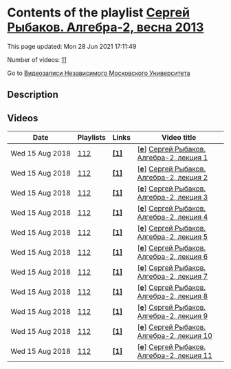 # Contents of the playlist [Сергей Рыбаков. Алгебра-2, весна 2013](https://www.youtube.com/playlist?list=PLp9ABVh6_x4GIasiMgWlwmz71gz1Cpsys)

This page updated: Mon 28 Jun 2021 17:11:49

Number of videos: [11](#videos)

Go to [Видеозаписи Независимого Московского Университета](../README.md)

## Description



## Videos

|Date|Playlists|Links|Video title|
|---|---|---|---|
| Wed&nbsp;15&nbsp;Aug&nbsp;2018 | [112](../playlists/112 "Сергей Рыбаков. Алгебра-2, весна 2013") | [**[1]**](http://ium.mccme.ru/s13/algebra-2.html) | [[**e**](https://studio.youtube.com/video/utt0L5I3WV8/edit "Edit")] [Сергей Рыбаков. Алгебра-2, лекция 1](https://www.youtube.com/watch?v=utt0L5I3WV8&list=PLp9ABVh6_x4GIasiMgWlwmz71gz1Cpsys "Спецкурс НМУ.&#013;11 февраля 2013 г. 17:30, НМУ 401 (Большой Власьевский пер., 11)&#013;http://ium.mccme.ru/s13/algebra-2.html") |
| Wed&nbsp;15&nbsp;Aug&nbsp;2018 | [112](../playlists/112 "Сергей Рыбаков. Алгебра-2, весна 2013") | [**[1]**](http://ium.mccme.ru/s13/algebra-2.html) | [[**e**](https://studio.youtube.com/video/tVKJE9E_RfQ/edit "Edit")] [Сергей Рыбаков. Алгебра-2, лекция 2](https://www.youtube.com/watch?v=tVKJE9E_RfQ&list=PLp9ABVh6_x4GIasiMgWlwmz71gz1Cpsys "Спецкурс НМУ.&#013;18 февраля 2013 г. 17:30, НМУ 401 (Большой Власьевский пер., 11)&#013;http://ium.mccme.ru/s13/algebra-2.html") |
| Wed&nbsp;15&nbsp;Aug&nbsp;2018 | [112](../playlists/112 "Сергей Рыбаков. Алгебра-2, весна 2013") | [**[1]**](http://ium.mccme.ru/s13/algebra-2.html) | [[**e**](https://studio.youtube.com/video/baIu9OQP1OE/edit "Edit")] [Сергей Рыбаков. Алгебра-2, лекция 3](https://www.youtube.com/watch?v=baIu9OQP1OE&list=PLp9ABVh6_x4GIasiMgWlwmz71gz1Cpsys "Спецкурс НМУ.&#013;25 февраля 2013 г. 17:30, НМУ 401 (Большой Власьевский пер., 11)&#013;http://ium.mccme.ru/s13/algebra-2.html") |
| Wed&nbsp;15&nbsp;Aug&nbsp;2018 | [112](../playlists/112 "Сергей Рыбаков. Алгебра-2, весна 2013") | [**[1]**](http://ium.mccme.ru/s13/algebra-2.html) | [[**e**](https://studio.youtube.com/video/5_rK6gd1KaE/edit "Edit")] [Сергей Рыбаков. Алгебра-2, лекция 4](https://www.youtube.com/watch?v=5_rK6gd1KaE&list=PLp9ABVh6_x4GIasiMgWlwmz71gz1Cpsys "Спецкурс НМУ.&#013;4 марта 2013 г. 17:30, НМУ 401 (Большой Власьевский пер., 11)&#013;http://ium.mccme.ru/s13/algebra-2.html") |
| Wed&nbsp;15&nbsp;Aug&nbsp;2018 | [112](../playlists/112 "Сергей Рыбаков. Алгебра-2, весна 2013") | [**[1]**](http://ium.mccme.ru/s13/algebra-2.html) | [[**e**](https://studio.youtube.com/video/oc5Q-949ry8/edit "Edit")] [Сергей Рыбаков. Алгебра-2, лекция 5](https://www.youtube.com/watch?v=oc5Q-949ry8&list=PLp9ABVh6_x4GIasiMgWlwmz71gz1Cpsys "Спецкурс НМУ.&#013;11 марта 2013 г. 17:30, НМУ 401 (Большой Власьевский пер., 11)&#013;http://ium.mccme.ru/s13/algebra-2.html") |
| Wed&nbsp;15&nbsp;Aug&nbsp;2018 | [112](../playlists/112 "Сергей Рыбаков. Алгебра-2, весна 2013") | [**[1]**](http://ium.mccme.ru/s13/algebra-2.html) | [[**e**](https://studio.youtube.com/video/qv80K9fqtdg/edit "Edit")] [Сергей Рыбаков. Алгебра-2, лекция 6](https://www.youtube.com/watch?v=qv80K9fqtdg&list=PLp9ABVh6_x4GIasiMgWlwmz71gz1Cpsys "Спецкурс НМУ.&#013;25 марта 2013 г. 17:30, НМУ 401 (Большой Власьевский пер., 11)&#013;http://ium.mccme.ru/s13/algebra-2.html") |
| Wed&nbsp;15&nbsp;Aug&nbsp;2018 | [112](../playlists/112 "Сергей Рыбаков. Алгебра-2, весна 2013") | [**[1]**](http://ium.mccme.ru/s13/algebra-2.html) | [[**e**](https://studio.youtube.com/video/Kju6IWp1-Uo/edit "Edit")] [Сергей Рыбаков. Алгебра-2, лекция 7](https://www.youtube.com/watch?v=Kju6IWp1-Uo&list=PLp9ABVh6_x4GIasiMgWlwmz71gz1Cpsys "Спецкурс НМУ.&#013;1 апреля 2013 г. 17:30, НМУ 401 (Большой Власьевский пер., 11)&#013;http://ium.mccme.ru/s13/algebra-2.html") |
| Wed&nbsp;15&nbsp;Aug&nbsp;2018 | [112](../playlists/112 "Сергей Рыбаков. Алгебра-2, весна 2013") | [**[1]**](http://ium.mccme.ru/s13/algebra-2.html) | [[**e**](https://studio.youtube.com/video/rXMty1bNkiE/edit "Edit")] [Сергей Рыбаков. Алгебра-2, лекция 8](https://www.youtube.com/watch?v=rXMty1bNkiE&list=PLp9ABVh6_x4GIasiMgWlwmz71gz1Cpsys "Спецкурс НМУ.&#013;8 апреля 2013 г. 17:30, НМУ 401 (Большой Власьевский пер., 11)&#013;http://ium.mccme.ru/s13/algebra-2.html") |
| Wed&nbsp;15&nbsp;Aug&nbsp;2018 | [112](../playlists/112 "Сергей Рыбаков. Алгебра-2, весна 2013") | [**[1]**](http://ium.mccme.ru/s13/algebra-2.html) | [[**e**](https://studio.youtube.com/video/tyLL_KBLeNA/edit "Edit")] [Сергей Рыбаков. Алгебра-2, лекция 9](https://www.youtube.com/watch?v=tyLL_KBLeNA&list=PLp9ABVh6_x4GIasiMgWlwmz71gz1Cpsys "Спецкурс НМУ.&#013;15 апреля 2013 г. 17:30, НМУ 401 (Большой Власьевский пер., 11)&#013;http://ium.mccme.ru/s13/algebra-2.html") |
| Wed&nbsp;15&nbsp;Aug&nbsp;2018 | [112](../playlists/112 "Сергей Рыбаков. Алгебра-2, весна 2013") | [**[1]**](http://ium.mccme.ru/s13/algebra-2.html) | [[**e**](https://studio.youtube.com/video/emyFzVB5XY8/edit "Edit")] [Сергей Рыбаков. Алгебра-2, лекция 10](https://www.youtube.com/watch?v=emyFzVB5XY8&list=PLp9ABVh6_x4GIasiMgWlwmz71gz1Cpsys "Спецкурс НМУ.&#013;22 апреля 2013 г. 17:30, НМУ 401 (Большой Власьевский пер., 11)&#013;http://ium.mccme.ru/s13/algebra-2.html") |
| Wed&nbsp;15&nbsp;Aug&nbsp;2018 | [112](../playlists/112 "Сергей Рыбаков. Алгебра-2, весна 2013") | [**[1]**](http://ium.mccme.ru/s13/algebra-2.html) | [[**e**](https://studio.youtube.com/video/zN1YeC_PS70/edit "Edit")] [Сергей Рыбаков. Алгебра-2, лекция 11](https://www.youtube.com/watch?v=zN1YeC_PS70&list=PLp9ABVh6_x4GIasiMgWlwmz71gz1Cpsys "Спецкурс НМУ.&#013;29 апреля 2013 г. 17:30, НМУ 401 (Большой Власьевский пер., 11)&#013;http://ium.mccme.ru/s13/algebra-2.html") |
